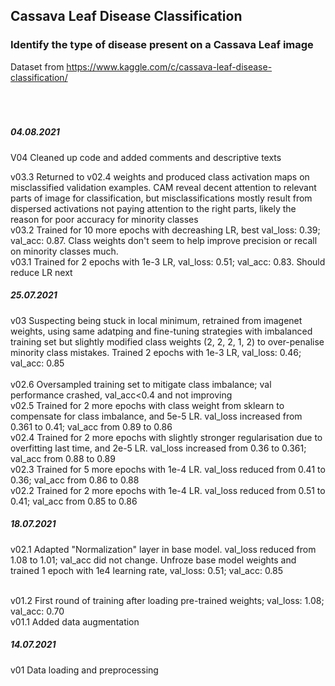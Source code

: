 ## Cassava Leaf Disease Classification
### Identify the type of disease present on a Cassava Leaf image
Dataset from https://www.kaggle.com/c/cassava-leaf-disease-classification/<br/>
<br/><br/><br/>
##### 04.08.2021
V04 Cleaned up code and added comments and descriptive texts<br/>

v03.3 Returned to v02.4 weights and produced class activation maps on misclassified validation examples. CAM reveal decent attention to relevant parts of image for classification, but misclassifications mostly result from dispersed activations not paying attention to the right parts, likely the reason for poor accuracy for minority classes<br/>
v03.2 Trained for 10 more epochs with decreashing LR, best val_loss: 0.39; val_acc: 0.87. Class weights don't seem to help improve precision or recall on minority classes much. <br/>
v03.1 Trained for 2 epochs with 1e-3 LR, val_loss: 0.51; val_acc: 0.83. Should reduce LR next<br/>

##### 25.07.2021
v03 Suspecting being stuck in local minimum, retrained from imagenet weights, using same adatping and fine-tuning strategies with imbalanced training set but slightly modified class weights (2, 2, 2, 1, 2) to over-penalise minority class mistakes. Trained 2 epochs with 1e-3 LR, val_loss: 0.46; val_acc: 0.85<br/>
<br/>
v02.6 Oversampled training set to mitigate class imbalance; val performance crashed, val_acc<0.4 and not improving<br/>
v02.5 Trained for 2 more epochs with class weight from sklearn to compensate for class imbalance, and 5e-5 LR. val_loss increased from 0.361 to 0.41; val_acc from 0.89 to 0.86<br/>
v02.4 Trained for 2 more epochs with slightly stronger regularisation due to overfitting last time, and 2e-5 LR. val_loss increased from 0.36 to 0.361; val_acc from 0.88 to 0.89<br/>
v02.3 Trained for 5 more epochs with 1e-4 LR. val_loss reduced from 0.41 to 0.36; val_acc from 0.86 to 0.88<br/>
v02.2 Trained for 2 more epochs with 1e-4 LR. val_loss reduced from 0.51 to 0.41; val_acc from 0.85 to 0.86<br/>

##### 18.07.2021
v02.1 Adapted "Normalization" layer in base model. val_loss reduced from 1.08 to 1.01; val_acc did not change. Unfroze base model weights and trained 1 epoch with 1e4 learning rate, val_loss: 0.51; val_acc: 0.85<br/>

<br/>
v01.2 First round of training after loading pre-trained weights; val_loss: 1.08; val_acc: 0.70<br/>
v01.1 Added data augmentation<br/>

##### 14.07.2021
v01 Data loading and preprocessing<br/>
